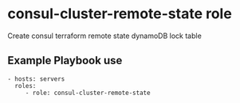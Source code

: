 consul-cluster-remote-state role
================

Create consul terraform remote state dynamoDB lock table

Example Playbook use
--------------------
    - hosts: servers
      roles:
         - role: consul-cluster-remote-state

